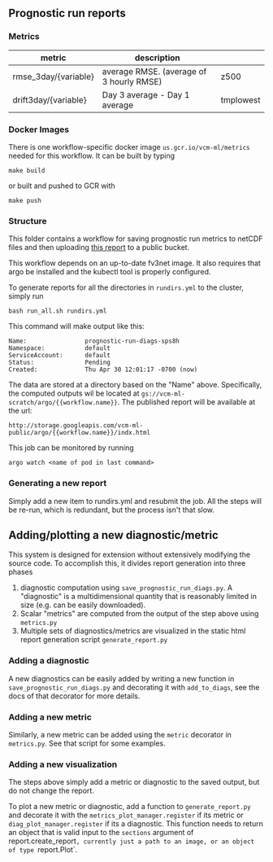 ## Prognostic run reports

### Metrics

| metric |  description| |
|-|-|-|
|rmse_3day/{variable} | average RMSE. (average of 3 hourly RMSE)| z500 |
|drift3day/{variable} |  Day 3 average - Day 1 average | tmplowest |

### Docker Images

There is one workflow-specific docker image `us.gcr.io/vcm-ml/metrics` needed for this workflow. It can be built by typing
    
    make build

or built and pushed to GCR with

    make push

### Structure

This folder contains a workflow for saving prognostic run metrics to netCDF
files and then uploading [this report][1] to a public bucket. 

This workflow depends on an up-to-date fv3net image. It also requires that argo be installed and the kubectl tool is properly configured.

To generate reports for all the directories in `rundirs.yml` to the cluster,
simply run

    bash run_all.sh rundirs.yml

This command will make output like this:

    Name:                prognostic-run-diags-sps8h
    Namespace:           default
    ServiceAccount:      default
    Status:              Pending
    Created:             Thu Apr 30 12:01:17 -0700 (now)

The data are stored at a directory based on the "Name" above. Specifically, the computed outputs wil be located at `gs://vcm-ml-scratch/argo/{{workflow.name}}`. The published report will be available at the url:

    http://storage.googleapis.com/vcm-ml-public/argo/{{workflow.name}}/indx.html

This job can be monitored by running

    argo watch <name of pod in last command>

### Generating a new report

Simply add a new item to rundirs.yml and resubmit the job. All the steps will be
re-run, which is redundant, but the process isn't that slow.


[1]: http://storage.googleapis.com/vcm-ml-public/experiments-2020-03/prognostic_run_diags/combined.html

## Adding/plotting a new diagnostic/metric

This system is designed for extension without extensively modifying the
source code. To accomplish this, it divides report generation into three
phases

1. diagnostic computation using `save_prognostic_run_diags.py`. A "diagnostic" is a multidimensional quantity 
   that is reasonably limited in size (e.g. can be easily downloaded).
1. Scalar "metrics" are computed from the output of the step above using `metrics.py`
1. Multiple sets of diagnostics/metrics are visualized in the static html report 
   generation script `generate_report.py`

### Adding a diagnostic

A new diagnostics can be easily added by writing a new function in
`save_prognostic_run_diags.py` and decorating it with `add_to_diags`, see the
docs of that decorator for more details.

### Adding a new metric

Similarly, a new metric can be added using the `metric` decorator in `metrics.py`. See that script for some examples.

### Adding a new visualization

The steps above simply add a metric or diagnostic to the saved output, but do
not change the report.

To plot a new metric or diagnostic, add a function to `generate_report.py`
and decorate it with the `metrics_plot_manager.register` if its metric or
`diag_plot_manager.register` if its a diagnostic. This function needs to
return an object that is valid input to the `sections` argument of
report.create_report`, currently just a path to an image, or an object of
type `report.Plot`.